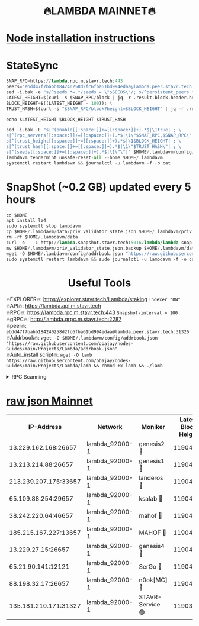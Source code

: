 <h1 align="center"> 🔥LAMBDA MAINNET🔥</h1>


[Node installation instructions](https://github.com/obajay/nodes-Guides/tree/main/Projects/Lambda)
=


# StateSync
```python
SNAP_RPC=https://lambda.rpc.m.stavr.tech:443
peers="ebdd47f7babb184240258d2fc6fba61bd994edaa@lambda.peer.stavr.tech:31326" 
sed -i.bak -e "s/^seeds *=.*/seeds = \"$SEEDS\"/; s/^persistent_peers *=.*/persistent_peers = \"$PEERS\"/" $HOME/.lambdavm/config/config.toml
LATEST_HEIGHT=$(curl -s $SNAP_RPC/block | jq -r .result.block.header.height); \
BLOCK_HEIGHT=$((LATEST_HEIGHT - 100)); \
TRUST_HASH=$(curl -s "$SNAP_RPC/block?height=$BLOCK_HEIGHT" | jq -r .result.block_id.hash)

echo $LATEST_HEIGHT $BLOCK_HEIGHT $TRUST_HASH

sed -i.bak -E "s|^(enable[[:space:]]+=[[:space:]]+).*$|\1true| ; \
s|^(rpc_servers[[:space:]]+=[[:space:]]+).*$|\1\"$SNAP_RPC,$SNAP_RPC\"| ; \
s|^(trust_height[[:space:]]+=[[:space:]]+).*$|\1$BLOCK_HEIGHT| ; \
s|^(trust_hash[[:space:]]+=[[:space:]]+).*$|\1\"$TRUST_HASH\"| ; \
s|^(seeds[[:space:]]+=[[:space:]]+).*$|\1\"\"|" $HOME/.lambdavm/config/config.toml
lambdavm tendermint unsafe-reset-all --home $HOME/.lambdavm
systemctl restart lambdavm && journalctl -u lambdavm -f -o cat

```
# SnapShot (~0.2 GB) updated every 5 hours
```python
cd $HOME
apt install lz4
sudo systemctl stop lambdavm
cp $HOME/.lambdavm/data/priv_validator_state.json $HOME/.lambdavm/priv_validator_state.json.backup
rm -rf $HOME/.lambdavm/data
curl -o - -L http://lambda.snapshot.stavr.tech:5016/lambda/lambda-snap.tar.lz4 | lz4 -c -d - | tar -x -C $HOME/.lambdavm --strip-components 2
mv $HOME/.lambdavm/priv_validator_state.json.backup $HOME/.lambdavm/data/priv_validator_state.json
wget -O $HOME/.lambdavm/config/addrbook.json "https://raw.githubusercontent.com/obajay/nodes-Guides/main/Projects/Lambda/addrbook.json"
sudo systemctl restart lambdavm && sudo journalctl -u lambdavm -f -o cat
```
 <h1 align="center"> Useful Tools</h1>

🔥EXPLORER🔥:      https://explorer.stavr.tech/Lambda/staking	        `Indexer "ON"` \
🔥API🔥: 			 		 https://lambda.api.m.stavr.tech \
🔥RPC🔥:           https://lambda.rpc.m.stavr.tech:443	              `Snapshot-interval = 100` \
🔥gRPC🔥:          http://lambda.grpc.m.stavr.tech:2287 \
🔥peer🔥:					 `ebdd47f7babb184240258d2fc6fba61bd994edaa@lambda.peer.stavr.tech:31326` \
🔥Addrbook🔥:    ```wget -O $HOME/.lambdavm/config/addrbook.json "https://raw.githubusercontent.com/obajay/nodes-Guides/main/Projects/Lambda/addrbook.json"``` \
🔥Auto_install script🔥: ```wget -O lamb https://raw.githubusercontent.com/obajay/nodes-Guides/main/Projects/Lambda/lamb && chmod +x lamb && ./lamb```


<details>
<summary>RPC Scanning</summary>

<h2 align="center"> We scan nodes in real time every 4 hours. And we provide the final result of RPC endpoints.
We cannot influence the operation of these nodes in any way. </h2>


```python
If Voting Power is higher than 0 --> then the Node is a validator of the network and may be subject to attack and be a potential threat to the chain.
```
```python
We marked such validators with a red symbol
```

</details>

[raw json Mainnet](https://rpc-check.lambm.stavr.tech/lambm/rpc-lambm-result.json)
=


<table><tr><th>IP-Address</th><th>Network</th><th>Moniker</th><th>Latest Block Height</th><th>Earliest Block Height</th><th>Catching Up</th><th>Tx Index</th><th>Voting Power</th><th>Scan Time</th></tr><tr><td>13.229.162.168:26657</td><td>lambda_92000-1</td><td>genesis2 🔴</td><td>11904876</td><td>1</td><td>False</td><td>on</td><td>15379634</td><td>2024-02-26T02:53:17.153349578UTC</td></tr><tr><td>13.213.214.88:26657</td><td>lambda_92000-1</td><td>genesis1 🔴</td><td>11904877</td><td>1</td><td>False</td><td>on</td><td>737835</td><td>2024-02-26T02:53:22.081505912UTC</td></tr><tr><td>213.239.207.175:33657</td><td>lambda_92000-1</td><td>landeros 🔴</td><td>11904875</td><td>8136001</td><td>False</td><td>off</td><td>1818929</td><td>2024-02-26T02:53:11.781198436UTC</td></tr><tr><td>65.109.88.254:29657</td><td>lambda_92000-1</td><td>ksalab 🔴</td><td>11904877</td><td>8715001</td><td>False</td><td>on</td><td>510465</td><td>2024-02-26T02:53:26.920349416UTC</td></tr><tr><td>38.242.220.64:46657</td><td>lambda_92000-1</td><td>mahof 🔴</td><td>11904879</td><td>10131001</td><td>False</td><td>off</td><td>770350</td><td>2024-02-26T02:53:31.885229146UTC</td></tr><tr><td>185.215.167.227:13657</td><td>lambda_92000-1</td><td>MAHOF 🔴</td><td>11904877</td><td>10134001</td><td>False</td><td>on</td><td>2051510</td><td>2024-02-26T02:53:20.827042489UTC</td></tr><tr><td>13.229.27.15:26657</td><td>lambda_92000-1</td><td>genesis4 🔴</td><td>11904877</td><td>11043001</td><td>False</td><td>on</td><td>9568793</td><td>2024-02-26T02:53:20.488016627UTC</td></tr><tr><td>65.21.90.141:12121</td><td>lambda_92000-1</td><td>SerGo 🔴</td><td>11904879</td><td>11804879</td><td>False</td><td>off</td><td>10612180</td><td>2024-02-26T02:53:31.457252176UTC</td></tr><tr><td>88.198.32.17:26657</td><td>lambda_92000-1</td><td>n0ok[MC] 🔴</td><td>11904881</td><td>11804881</td><td>False</td><td>off</td><td>1578630</td><td>2024-02-26T02:53:36.976866165UTC</td></tr><tr><td>135.181.210.171:31327</td><td>lambda_92000-1</td><td>STAVR-Service 🟢</td><td>11903810</td><td>11902001</td><td>False</td><td>on</td><td>0</td><td>2024-02-26T02:53:26.562139019UTC</td></tr></table>
